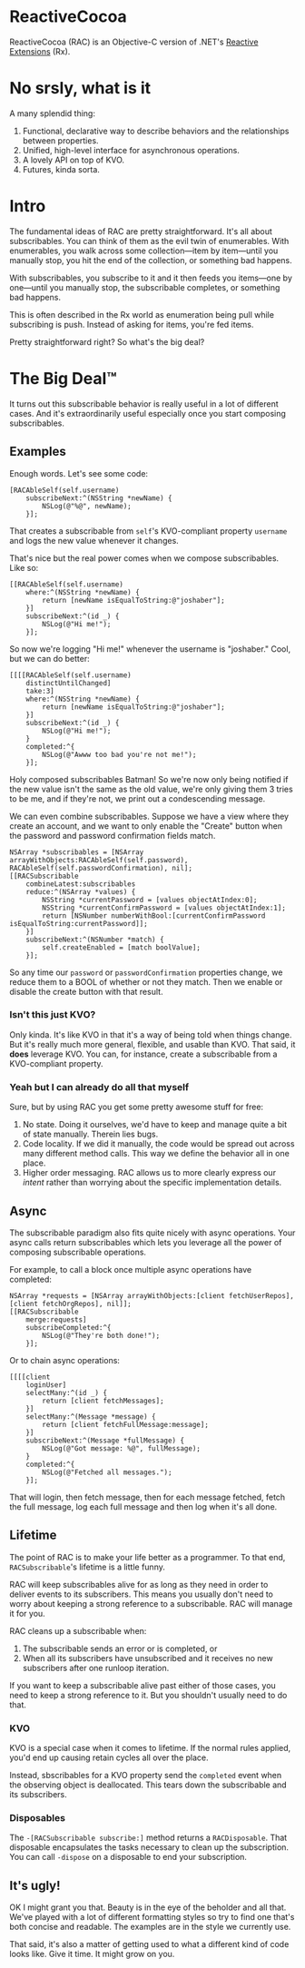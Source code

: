 # ReactiveCocoa
ReactiveCocoa (RAC) is an Objective-C version of .NET's [Reactive Extensions](http://msdn.microsoft.com/en-us/data/gg577609) (Rx).

# No srsly, what is it
A many splendid thing:

1. Functional, declarative way to describe behaviors and the relationships between properties.
1. Unified, high-level interface for asynchronous operations.
1. A lovely API on top of KVO.
1. Futures, kinda sorta.

# Intro
The fundamental ideas of RAC are pretty straightforward. It's all about subscribables. You can think of them as the evil twin of enumerables. With enumerables, you walk across some collection—item by item—until you manually stop, you hit the end of the collection, or something bad happens.

With subscribables, you subscribe to it and it then feeds you items—one by one—until you manually stop, the subscribable completes, or something bad happens.

This is often described in the Rx world as enumeration being pull while subscribing is push. Instead of asking for items, you're fed items.

Pretty straightforward right? So what's the big deal?

# The Big Deal™
It turns out this subscribable behavior is really useful in a lot of different cases. And it's extraordinarily useful especially once you start composing subscribables.

## Examples
Enough words. Let's see some code:

```obj-c
[RACAbleSelf(self.username) 
	subscribeNext:^(NSString *newName) {
		NSLog(@"%@", newName);
	}];
```

That creates a subscribable from `self`'s KVO-compliant property `username` and logs the new value whenever it changes.

That's nice but the real power comes when we compose subscribables. Like so:

```obj-c
[[RACAbleSelf(self.username) 
	where:^(NSString *newName) {
		return [newName isEqualToString:@"joshaber"];
	}] 
	subscribeNext:^(id _) {
		NSLog(@"Hi me!");
	}];
```

So now we're logging "Hi me!" whenever the username is "joshaber." Cool, but we can do better:

```obj-c
[[[[RACAbleSelf(self.username) 
	distinctUntilChanged] 
	take:3] 
	where:^(NSString *newName) {
		return [newName isEqualToString:@"joshaber"];
	}] 
	subscribeNext:^(id _) {
		NSLog(@"Hi me!");
	} 
	completed:^{
		NSLog(@"Awww too bad you're not me!");
	}];
```

Holy composed subscribables Batman! So we're now only being notified if the new value isn't the same as the old value, we're only giving them 3 tries to be me, and if they're not, we print out a condescending message.

We can even combine subscribables. Suppose we have a view where they create an account, and we want to only enable the "Create" button when the password and password confirmation fields match.

```obj-c
NSArray *subscribables = [NSArray arrayWithObjects:RACAbleSelf(self.password), RACAbleSelf(self.passwordConfirmation), nil];
[[RACSubscribable 
	combineLatest:subscribables 
	reduce:^(NSArray *values) {
		NSString *currentPassword = [values objectAtIndex:0];
		NSString *currentConfirmPassword = [values objectAtIndex:1];
		return [NSNumber numberWithBool:[currentConfirmPassword isEqualToString:currentPassword]];
	}] 
	subscribeNext:^(NSNumber *match) {
		self.createEnabled = [match boolValue];
	}];
```

So any time our `password` or `passwordConfirmation` properties change, we reduce them to a BOOL of whether or not they match. Then we enable or disable the create button with that result.

### Isn't this just KVO?
Only kinda. It's like KVO in that it's a way of being told when things change. But it's really much more general, flexible, and usable than KVO. That said, it **does** leverage KVO. You can, for instance, create a subscribable from a KVO-compliant property.

### Yeah but I can already do all that myself
Sure, but by using RAC you get some pretty awesome stuff for free:

1. No state. Doing it ourselves, we'd have to keep and manage quite a bit of state manually. Therein lies bugs.
1. Code locality. If we did it manually, the code would be spread out across many different method calls. This way we define the behavior all in one place.
1. Higher order messaging. RAC allows us to more clearly express our _intent_ rather than worrying about the specific implementation details.

## Async
The subscribable paradigm also fits quite nicely with async operations. Your async calls return subscribables which lets you leverage all the power of composing subscribable operations.

For example, to call a block once multiple async operations have completed:

``` obj-c
NSArray *requests = [NSArray arrayWithObjects:[client fetchUserRepos], [client fetchOrgRepos], nil]];
[[RACSubscribable 
	merge:requests] 
	subscribeCompleted:^{
		NSLog(@"They're both done!");
	}];
```

Or to chain async operations:

``` obj-c
[[[[client 
	loginUser] 
	selectMany:^(id _) {
		return [client fetchMessages];
	}]
	selectMany:^(Message *message) {
		return [client fetchFullMessage:message];
	}]
	subscribeNext:^(Message *fullMessage) {
		NSLog(@"Got message: %@", fullMessage);
	} 
	completed:^{
		NSLog(@"Fetched all messages.");
	}];
```

That will login, then fetch message, then for each message fetched, fetch the full message, log each full message and then log when it's all done.

## Lifetime
The point of RAC is to make your life better as a programmer. To that end, `RACSubscribable`'s lifetime is a little funny.

RAC will keep subscribables alive for as long as they need in order to deliver events to its subscribers. This means you usually don't need to worry about keeping a strong reference to a subscribable. RAC will manage it for you.

RAC cleans up a subscribable when:

1. The subscribable sends an error or is completed, or
1. When all its subscribers have unsubscribed and it receives no new subscribers after one runloop iteration.

If you want to keep a subscribable alive past either of those cases, you need to keep a strong reference to it. But you shouldn't usually need to do that.

### KVO
KVO is a special case when it comes to lifetime. If the normal rules applied, you'd end up causing retain cycles all over the place.

Instead, sbscribables for a KVO property send the `completed` event when the observing object is deallocated. This tears down the subscribable and its subscribers.

### Disposables
The `-[RACSubscribable subscribe:]` method returns a `RACDisposable`. That disposable encapsulates the tasks necessary to clean up the subscription. You can call `-dispose` on a disposable to end your subscription.

## It's ugly!
OK I might grant you that. Beauty is in the eye of the beholder and all that. We've played with a lot of different formatting styles so try to find one that's both concise and readable. The examples are in the style we currently use.

That said, it's also a matter of getting used to what a different kind of code looks like. Give it time. It might grow on you.